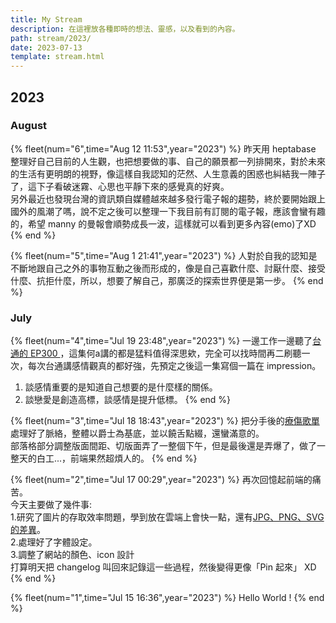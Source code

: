 ```yaml
---
title: My Stream
description: 在這裡放各種即時的想法、靈感，以及看到的內容。
path: stream/2023/
date: 2023-07-13
template: stream.html
---
```


## 2023

### August

{% fleet(num="6",time="Aug 12 11:53",year="2023") %}
昨天用 heptabase 整理好自己目前的人生觀，也把想要做的事、自己的願景都一列排開來，對於未來的生活有更明朗的視野，像這樣自我認知的茫然、人生意義的困惑也糾結我一陣子了，這下子看破迷霧、心思也平靜下來的感覺真的好爽。<br>
另外最近也發現台灣的資訊類自媒體越來越多發行電子報的趨勢，終於要開始跟上國外的風潮了嗎，說不定之後可以整理一下我目前有訂閱的電子報，應該會蠻有趣的，希望 manny 的曼報會順勢成長一波，這樣就可以看到更多內容(emo)了XD
{% end %}

{% fleet(num="5",time="Aug 1 21:41",year="2023") %}
人對於自我的認知是不斷地跟自己之外的事物互動之後而形成的，像是自己喜歡什麼、討厭什麼、接受什麼、抗拒什麼，所以，想要了解自己，那廣泛的探索世界便是第一步。
{% end %}

### July

{% fleet(num="4",time="Jul 19 23:48",year="2023") %}
一邊工作一邊聽了<a href="https://open.spotify.com/episode/4BWtvoZPevhCRr3vhT2BYD?si=d8084ee599c24420">台通的 EP300 </a>，這集何a講的都是猛料值得深思欸，完全可以找時間再二刷聽一次，每次台通講感情觀真的都好強，先預定之後這一集寫個一篇在 impression。<br>
1. 談感情重要的是知道自己想要的是什麼樣的關係。<br>
2. 談戀愛是創造高標，談感情是提升低標。
{% end %}


{% fleet(num="3",time="Jul 18 18:43",year="2023") %}
把分手後的<a href="https://open.spotify.com/playlist/17JCCExae41uzBPsFjmRnO?si=904e8e4b8c974576">療傷歌單</a>處理好了脈絡，整體以爵士為基底，並以饒舌點綴，還蠻滿意的。<br>
部落格部分調整版面間距、切版面弄了一整個下午，但是最後還是弄爆了，做了一整天的白工...，前端果然超煩人的。
{% end %}

{% fleet(num="2",time="Jul 17 00:29",year="2023") %}
再次回憶起前端的痛苦。<br>
今天主要做了幾件事:<br>
1.研究了圖片的存取效率問題，學到放在雲端上會快一點，還有<a href="https://w3c.hexschool.com/blog/8269bcb4">JPG、PNG、SVG的差異</a>。<br>
2.處理好了字體設定。<br>
3.調整了網站的顏色、icon 設計<br>
打算明天把 changelog 叫回來記錄這一些過程，然後變得更像「Pin 起來」 XD
{% end %}

{% fleet(num="1",time="Jul 15 16:36",year="2023") %}
Hello World !
{% end %}